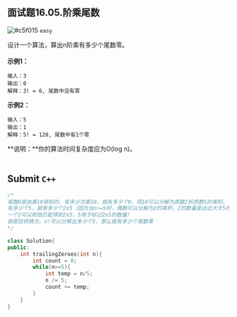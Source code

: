 ## 面试题16.05.阶乘尾数

![#c5f015](https://placehold.it/15/c5f015/000000?text=+) `easy`

设计一个算法，算出n阶乘有多少个尾数零。<br><br>
**示例1：**<br>
```
输入：3
输出：0
解释：3! = 6, 尾数中没有零
```
**示例2：**<br>
```
输入：5
输出：1
解释：5! = 120, 尾数中有1个零
```
**说明：**你的算法时间复杂度应为O(log n)。<br><br>
## Submit `C++`
```cpp
/*
尾数0是由乘10得到的，有多少次乘10，就有多少个0，而10可以分解为质数2和质数5的乘积。
有多少个5，就有多少个2x5（因为当n>=5时，偶数可以分解为2的乘积，2的数量是远远大于5的，每一个5总有
一个2可以和他匹配得到2x5，5用于标记2x5的数量）
故题目转换为，n!可以分解出多少个5，那么就有多少个尾数零
*/

class Solution{
public:
    int trailingZeroes(int n){
        int count = 0;
        while(n>=5){
            int temp = n/5;
            n /= 5;
            count += temp;
        }
    }
}
```
